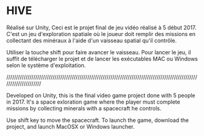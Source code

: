 # HIVE

Réalisé sur Unity, Ceci est le projet final de jeu vidéo réalisé à 5 début 2017.
C'est un jeu d'exploration spatiale où le joueur doit remplir des missions en collectant des minéraux à l'aide d'un vaisseau spatial qu'il contrôle.

Utiliser la touche shift pour faire avancer le vaisseau.
Pour lancer le jeu, il suffit de télécharger le projet et de lancer les exécutables MAC ou Windows selon le système d'exploitation.

/////////////////////////////////////////////////////////////////////////////////////////////////////////////////////

Developed on Unity, this is the final video game project done with 5 people in 2017.
It's a space exloration game where the player must complete missions by collecting minerals with a spacecraft he controls.

Use shift key to move the spacecraft.
To launch the game, download the project, and launch MacOSX or Windows launcher.
